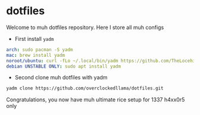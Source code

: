 # dotfiles

Welcome to muh dotfiles repository. Here I store all muh configs

 - First install `yadm`
```yaml
arch: sudo pacman -S yadm
mac: brew install yadm
noroot/ubuntu: curl -fLo ~/.local/bin/yadm https://github.com/TheLocehiliosan/yadm/raw/master/yadm && chmod a+x ~/.local/bin/yadm && PATH="~/.local/bin/:$PATH"
debian UNSTABLE ONLY: sudo apt install yadm
```

 - Second clone muh dotfiles with yadm
```bash
yadm clone https://github.com/overclockedllama/dotfiles.git
```

Congratulations, you now have muh ultimate rice setup for 1337 h4xx0r5 only
